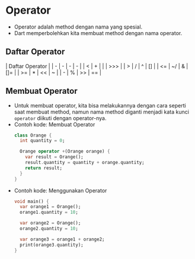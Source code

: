 # Operator
* Operator adalah method dengan nama yang spesial.
* Dart memperbolehkan kita membuat method dengan nama operator.

## Daftar Operator
| Daftar Operator |
| - | - | - | - |
| < | + | | | >>> |
| > | / | ^ | [] |
| <= | ~/ | & | []= |
| >= | * | << | ~ |
| - | % | >> | == |

## Membuat Operator
* Untuk membuat operator, kita bisa melakukannya dengan cara seperti saat membuat method, namun nama method diganti menjadi kata kunci ``` operator ``` diikuti dengan operator-nya.
* Contoh kode: Membuat Operator
  ```dart
  class Orange {
    int quantity = 0;

    Orange operator +(Orange orange) {
      var result = Orange();
      result.quantity = quantity + orange.quantity;
      return result;
    }
  }
  ```
* Contoh kode: Menggunakan Operator
  ```dart
  void main() {
    var orange1 = Orange();
    orange1.quantity = 10;

    var orange2 = Orange();
    orange2.quantity = 10;

    var orange3 = orange1 + orange2;
    print(orange3.quantity);
  }
  ```

